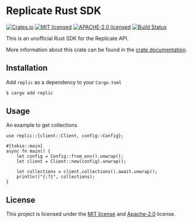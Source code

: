 # Replicate Rust SDK

[![Crates.io][crates-badge]][crates-url]
[![MIT licensed][mit-badge]][mit-url]
[![APACHE-2.0 licensed][apache-badge]][apache-url]
[![Build Status][actions-badge]][actions-url]

[crates-badge]: https://img.shields.io/crates/v/replic.svg
[crates-url]: https://crates.io/crates/replic
[mit-badge]: https://img.shields.io/badge/license-MIT-blue.svg
[mit-url]: https://github.com/roushou/mesh/blob/master/LICENSE-MIT
[apache-badge]: https://img.shields.io/badge/license-apache-blue.svg
[apache-url]: https://github.com/roushou/mesh/blob/master/LICENSE-APACHE
[actions-badge]: https://github.com/roushou/mesh/workflows/CI/badge.svg
[actions-url]: https://github.com/roushou/mesh/actions?query=workflow%3ACI+branch%3Amaster

This is an unofficial Rust SDK for the Replicate API.

More information about this crate can be found in the [crate documentation](https://crates.io/crates/replic).

## Installation

Add `replic` as a dependency to your `Cargo.toml`

```sh
$ cargo add replic
```

## Usage

An example to get collections

```rust,ignore
use replic::{client::Client, config::Config};

#[tokio::main]
async fn main() {
    let config = Config::from_env().unwrap();
    let client = Client::new(config).unwrap();

    let collections = client.collections().await.unwrap();
    println!("{:?}", collections);
}
```

## License

This project is licensed under the [MIT license](../LICENSE-MIT) and [Apache-2.0](../LICENSE-APACHE) license.
